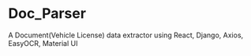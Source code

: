 # Doc_Parser
A Document(Vehicle License) data extractor using React, Django, Axios, EasyOCR, Material UI
